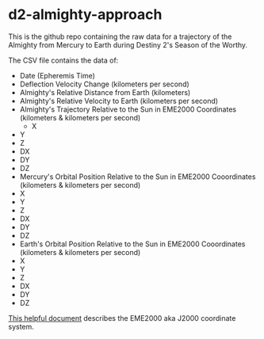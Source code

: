 # d2-almighty-approach

This is the github repo containing the raw data for a trajectory of the Almighty from Mercury to Earth during Destiny 2's Season of the Worthy.

The CSV file contains the data of:
* Date (Epheremis Time)
* Deflection Velocity Change (kilometers per second)
* Almighty's Relative Distance from Earth (kilometers)
* Almighty's Relative Velocity to Earth (kilometers per second)
* Almighty's Trajectory Relative to the Sun in EME2000 Coordinates (kilometers & kilometers per second)
  * X 
 * Y
 * Z
 * DX
 * DY
 * DZ
* Mercury's Orbital Position Relative to the Sun in EME2000 Cooordinates (kilometers & kilometers per second)
 * X 
 * Y
 * Z
 * DX
 * DY
 * DZ
* Earth's Orbital Position Relative to the Sun in EME2000 Cooordinates (kilometers & kilometers per second)
 * X 
 * Y
 * Z
 * DX
 * DY
 * DZ

[This helpful document](ftp://naif.jpl.nasa.gov/pub/naif/toolkit_docs/Tutorials/pdf/individual_docs/17_frames_and_coordinate_systems.pdf) describes the EME2000 aka J2000 coordinate system.
